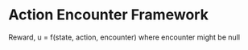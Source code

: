 # Action Encounter Framework

Reward, u  = f(state, action, encounter) where encounter might be null